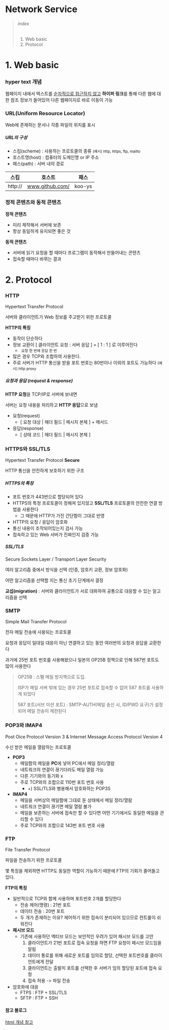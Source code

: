 # Network Service



> ###### index
>
> 1. Web basic
> 2. Protocol









# 1. Web basic 



### hyper text 개념 

 웹페이지 내에서 텍스트를 <u>순차적으로 접근하지 않고</u> **하이퍼 링크**를 통해 다른 웹에 대한 참조 정보가 들어있어 다른 웹페이지로 바로 이동이 가능



### URL(Uniform Resource Locator)

Web에 존재하는 문서나 각종 파일의 위치를 표시

##### URL의 구성

- 스킴(scheme) : 사용하는 프로토콜의 종류    <small>(예시) http, https, ftp, mailto </small>
- 호스트명(host) : 컴퓨터의 도메인명 or IP 주소
- 패스(path) : 서버 내의 경로 

|  스킴   |     호스트      |  패스  |
| :-----: | :-------------: | :----: |
| http:// | www.github.com/ | koo-ys |



### 정적 콘텐츠와 동적 콘텐츠

**정적 콘텐츠** 

- 미리 제작해서 서버에 보존
- 항상 동일하게 유지되면 좋은 것

**동적 콘텐츠** 

- 서버에 읽기 요청을 할 때마다 프로그램이 동작해서 만들어내는 콘텐츠
- 접속할 때마다 바뀌는 결과

 



# 2. Protocol 



### HTTP

Hypertext Transfer Protocol 

서버와 클라이언트가 Web 정보를 주고받기 위한 프로토콜

**HTTP의 특징** 

- 동작이 단순하다
- 정보 교환이 [ 클라이언트 요청 : 서버 응답 ]  = [ 1 : 1 ] 로 이루어진다
  - <small> 요청 한 번에 응답 한 번</small>
-  많은 경우 TCP와 조합하여 사용한다.
- 주로 서버가 HTTP 통신을 받을 포트 번호는 80번이나 이외의 포트도 가능하다 <small>(예시) http proxy</small>



##### 요청과 응답 (request & response)

**HTTP 요청**을 TCP/IP로 서버에 보내면 

서버는 요청 내용을 처리하고 **HTTP 응답**으로 보냄

- 요청(request)
  - [ 요청 대상 | 헤더 필드 | 메시지 본체 ] + 메서드
- 응답(response)
  - [ 상태 코드 | 헤더 필드 | 메시지 본체 ]



### HTTPS와 SSL/TLS

Hypertext Transfer Protocol **Secure**

HTTP 통신을 안전하게 보호하기 위한 구조

##### HTTPS의 특징

- 포트 번호가 443번으로 할당되어 있다
- HTTPS의 특정 프로토콜이 정해져 있지않고 **SSL/TLS** 프로토콜의 안전한 연결 방법을 사용한다
  - 그 때문에 HTTP가 가진 간단함이 그대로 반영
- HTTP의 요청 / 응답이 암호화
- 통신 내용이 조작되어있는지 검사 가능
- 접속하고 있는 Web 서버가 진짜인지 검증 가능



##### SSL/TLS 

Secure Sockets Layer / Transport Layer Security

여러 알고리즘 중에서 방식을 선택 (인증, 암호키 교환, 정보 암호화)

어떤 알고리즘을 선택할 지는 통신 초기 단계에서 결정 

**교섭(migration)** : 서버와 클라이언트가 서로 대화하여 공통으로 대응할 수 있는 알고리즘을 선택 



### SMTP

Simple Mail Transfer Protocol 

전자 메일 전송에 사용되는 프로토콜

요청과 응답이 일대일 대응이 아닌 연결하고 있는 동안 여러번의 요청과 응답을 교환한다

과거에 25번 포트 번호를 사용해왔으나  일본의 OP25B 정책으로 인해 587번 포트도 많이 사용한다

> OP25B : 스팸 메일 방지책으로 도입.
>
> ISP가 메일 서버 밖에 있는 경우 25번 포트로 접속할 수 없어 587 포트를 사용하게 되었다
>
> 587 포트(서브 미션 포트) : SMTP-AUTH(메일 송신 시, ID/PWD 요구)가 설정되어 메일 전송이 제한된다



### POP3와 IMAP4

Post Oice Protocol Version 3 & Internet Message Access Protocol Version 4

수신 받은 메일을 열람하는 프로토콜



- **POP3**
  - 메일함의 메일을 **PC**에 넣어 PC에서 메일 정리/열람
  - 네트워크의 연결이 끊기더라도 메일 열람 가능
  - 다른 기기와의 동기화 x
  - 주로 TCP와의 조합으로 110번 포트 번호 사용
    - +) SSL/TLS와 병용해서 암호화하는 POP3S
- **IMAP4** 
  - 메일을 서버상의 메일함에 그대로 둔 상태에서 메일 정리/열람
  - 네트워크 연결이 끊기면 메일 열람 불가
  - 메일을 보존하는 서버에 접속만 할 수 있다면 어떤 기기에서도 동일한 메일을 관리할 수 있다
  - 주로 TCP와의 조합으로 143번 포트 번호 사용



### FTP

File Transfer Protocol

파일을 전송하기 위한 프로토콜

몇 특징을 제외하면 HTTP도 동일한 역할이 가능하기 때문에 FTP의 기회가 줄어들고 있다.

**FTP의 특징**

- 일반적으로 TCP와 함께 사용하며 포트번호 2개를 할당한다
  - 전송 제어(명령) :  21번 포트
  - 데이터 전송 : 20번 포트
  - 두 개가 존재하는 이유?  제어하기 위한 접속이 분리되어 있으므로 컨트롤이 쉬워진다
- **패시브 모드**
  - 기존에 사용하던 액티브 모드는 보안적인 우려가 있어 패시브 모드를 고안
    1. 클라이언트가 21번 포트로 접속 요청을 하면 FTP 요청이 패시브 모드임을 알림
    2. 데이터 통로를 위해 새로운 포트를 임의로 할당, 선택한 포트번호를 클라이언트에게 전달
    3. 클라이언트는 출발치 포트를 선택한 후 서버가 임의 할당된 포트에 접속 요청
    4. 접속 허용 -> 파일 전송 
- 암호화에 대응
  - FTPS : FTP + SSL/TLS
  - SFTP : FTP + SSH









#### 참고 블로그

[html 개념 참고](https://brunch.co.kr/@coveryou/14)











